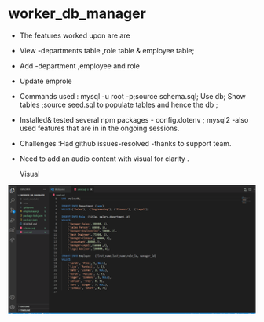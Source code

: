 # worker_db_manager

* The features worked upon are  are 
*  View -departments table ,role table & employee table;
*  Add -department ,employee and role
*  Update emprole

* Commands used : mysql -u root -p;source schema.sql; Use db; Show tables ;source seed.sql to populate tables and hence the db   ;
* Installed& tested several npm packages - config.dotenv  ;  mysql2  -also used features  that are in in the ongoing sessions.

* Challenges :Had github issues-resolved -thanks to support team.
* Need to add an audio content with visual for clarity .

     Visual 
<img src="./workforce.gif"> 
